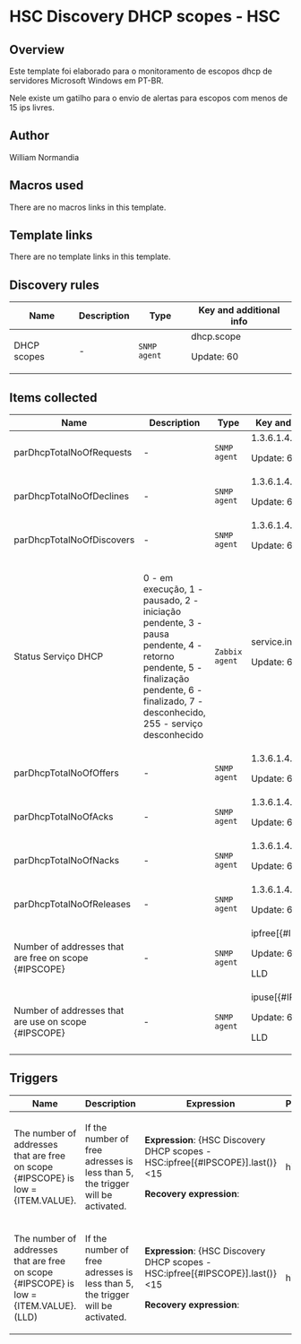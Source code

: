 # HSC Discovery DHCP scopes - HSC

## Overview

Este template foi elaborado para o monitoramento de escopos dhcp de servidores Microsoft Windows em PT-BR.


 


Nele existe um gatilho para o envio de alertas para escopos com menos de 15 ips livres.



## Author

William Normandia

## Macros used

There are no macros links in this template.

## Template links

There are no template links in this template.

## Discovery rules

|Name|Description|Type|Key and additional info|
|----|-----------|----|----|
|DHCP scopes|<p>-</p>|`SNMP agent`|dhcp.scope<p>Update: 60</p>|
## Items collected

|Name|Description|Type|Key and additional info|
|----|-----------|----|----|
|parDhcpTotalNoOfRequests|<p>-</p>|`SNMP agent`|1.3.6.1.4.1.311.1.3.1.3<p>Update: 60</p>|
|parDhcpTotalNoOfDeclines|<p>-</p>|`SNMP agent`|1.3.6.1.4.1.311.1.3.1.8<p>Update: 60</p>|
|parDhcpTotalNoOfDiscovers|<p>-</p>|`SNMP agent`|1.3.6.1.4.1.311.1.3.1.2<p>Update: 60</p>|
|Status Serviço DHCP|<p>0 - em execução, 1 - pausado, 2 - iniciação pendente, 3 - pausa pendente, 4 - retorno pendente, 5 - finalização pendente, 6 - finalizado, 7 - desconhecido, 255 - serviço desconhecido</p>|`Zabbix agent`|service.info[DHCPServer]<p>Update: 60</p>|
|parDhcpTotalNoOfOffers|<p>-</p>|`SNMP agent`|1.3.6.1.4.1.311.1.3.1.5<p>Update: 60</p>|
|parDhcpTotalNoOfAcks|<p>-</p>|`SNMP agent`|1.3.6.1.4.1.311.1.3.1.6<p>Update: 60</p>|
|parDhcpTotalNoOfNacks|<p>-</p>|`SNMP agent`|1.3.6.1.4.1.311.1.3.1.7<p>Update: 60</p>|
|parDhcpTotalNoOfReleases|<p>-</p>|`SNMP agent`|1.3.6.1.4.1.311.1.3.1.4<p>Update: 60</p>|
|Number of addresses that are free on scope {#IPSCOPE}|<p>-</p>|`SNMP agent`|ipfree[{#IPSCOPE}]<p>Update: 60</p><p>LLD</p>|
|Number of addresses that are use on scope {#IPSCOPE}|<p>-</p>|`SNMP agent`|ipuse[{#IPSCOPE}]<p>Update: 60</p><p>LLD</p>|
## Triggers

|Name|Description|Expression|Priority|
|----|-----------|----------|--------|
|The number of addresses that are free on scope {#IPSCOPE} is low = {ITEM.VALUE}.|<p>If the number of free adresses is less than 5, the trigger will be activated.</p>|<p>**Expression**: {HSC Discovery DHCP scopes - HSC:ipfree[{#IPSCOPE}].last()}<15</p><p>**Recovery expression**: </p>|high|
|The number of addresses that are free on scope {#IPSCOPE} is low = {ITEM.VALUE}. (LLD)|<p>If the number of free adresses is less than 5, the trigger will be activated.</p>|<p>**Expression**: {HSC Discovery DHCP scopes - HSC:ipfree[{#IPSCOPE}].last()}<15</p><p>**Recovery expression**: </p>|high|
